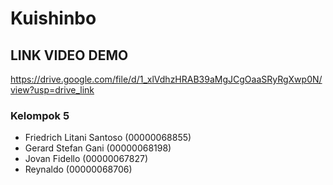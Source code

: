 # Kuishinbo

## LINK VIDEO DEMO
https://drive.google.com/file/d/1_xlVdhzHRAB39aMgJCgOaaSRyRgXwp0N/view?usp=drive_link

### Kelompok 5
- Friedrich Litani Santoso  (00000068855)
- Gerard Stefan Gani (00000068198)
- Jovan Fidello (00000067827)
- Reynaldo (00000068706)
